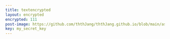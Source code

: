 ```yaml
---
title: textencrypted
layout: encrypted
encrypted: 111
post-image: https://github.com/ththJang/ththJang.github.io/blob/main/assets/images/jisoo2.jpg?raw=true
key: my_secret_key
---
```


